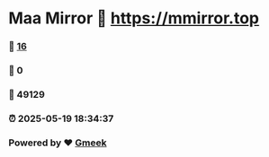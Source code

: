 # Maa Mirror :link: https://mmirror.top 
### :page_facing_up: [16](https://mmirror.top/tag.html) 
### :speech_balloon: 0 
### :hibiscus: 49129 
### :alarm_clock: 2025-05-19 18:34:37 
### Powered by :heart: [Gmeek](https://github.com/Meekdai/Gmeek)

